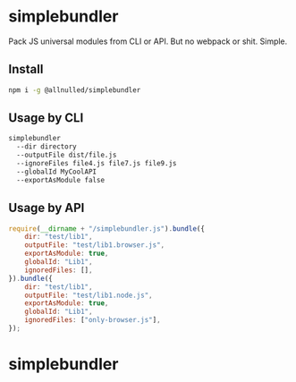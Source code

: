 # simplebundler

Pack JS universal modules from CLI or API. But no webpack or shit. Simple.

## Install

```sh
npm i -g @allnulled/simplebundler
```

## Usage by CLI

```sh
simplebundler
  --dir directory
  --outputFile dist/file.js
  --ignoreFiles file4.js file7.js file9.js
  --globalId MyCoolAPI
  --exportAsModule false
```

## Usage by API

```js
require(__dirname + "/simplebundler.js").bundle({
    dir: "test/lib1",
    outputFile: "test/lib1.browser.js",
    exportAsModule: true,
    globalId: "Lib1",
    ignoredFiles: [],
}).bundle({
    dir: "test/lib1",
    outputFile: "test/lib1.node.js",
    exportAsModule: true,
    globalId: "Lib1",
    ignoredFiles: ["only-browser.js"],
});
```

# simplebundler
